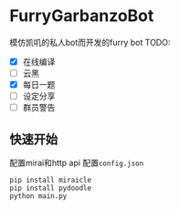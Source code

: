 # FurryGarbanzoBot
模仿凯叽的私人bot而开发的furry bot
TODO:
- [x] 在线编译
- [ ] 云黑
- [x] 每日一题
- [ ] 设定分享
- [ ] 群员警告

## 快速开始
配置mirai和http api
配置`config.json`
```
pip install miraicle
pip install pydoodle
python main.py
```